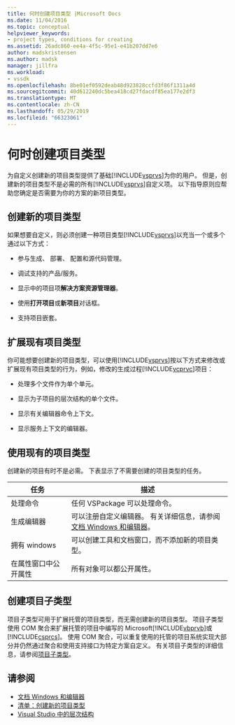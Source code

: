 ```yaml
---
title: 何时创建项目类型 |Microsoft Docs
ms.date: 11/04/2016
ms.topic: conceptual
helpviewer_keywords:
- project types, conditions for creating
ms.assetid: 26adc860-ee4a-4f5c-95e1-e41b207dd7e6
author: madskristensen
ms.author: madsk
manager: jillfra
ms.workload:
- vssdk
ms.openlocfilehash: 8be01ef0592deab48d923828ccfd3f86f1311a4d
ms.sourcegitcommit: 40d612240dc5bea418cd27fdacdf85ea177e2df3
ms.translationtype: MT
ms.contentlocale: zh-CN
ms.lasthandoff: 05/29/2019
ms.locfileid: "66323061"
---
```

# <a name="when-to-create-project-types"></a>何时创建项目类型
为自定义创建新的项目类型提供了基础[!INCLUDE[vsprvs](../../code-quality/includes/vsprvs_md.md)]为你的用户。 但是，创建新的项目类型不是必需的所有[!INCLUDE[vsprvs](../../code-quality/includes/vsprvs_md.md)]自定义项。 以下指导原则应帮助您确定是否需要为你的方案的新项目类型。

## <a name="create-a-new-project-type"></a>创建新的项目类型
 如果想要自定义，则必须创建一种项目类型[!INCLUDE[vsprvs](../../code-quality/includes/vsprvs_md.md)]以充当一个或多个通过以下方式：

- 参与生成、 部署、 配置和源代码管理。

- 调试支持的产品/服务。

- 显示中的项目项**解决方案资源管理器**。

- 使用**打开项目**或**新项目**对话框。

- 支持项目嵌套。

## <a name="extend-an-existing-project-type"></a>扩展现有项目类型
 你可能想要创建新的项目类型，可以使用[!INCLUDE[vsprvs](../../code-quality/includes/vsprvs_md.md)]按以下方式来修改或扩展现有项目类型的行为，例如，修改的生成过程[!INCLUDE[vcprvc](../../code-quality/includes/vcprvc_md.md)]项目：

- 处理多个文件作为单个单元。

- 显示为子项目的层次结构的单个文件。

- 显示有关编辑器命令上下文。

- 显示服务上下文的编辑器。

## <a name="use-an-existing-project-type"></a>使用现有的项目类型
 创建新的项目有时不是必需。 下表显示了不需要创建的项目类型的任务。

|任务|描述|
|----------|-----------------|
|处理命令|任何 VSPackage 可以处理命令。|
|生成编辑器|可以注册自定义编辑器。 有关详细信息，请参阅[文档 Windows 和编辑器](https://msdn.microsoft.com/library/603625e1-62b6-413a-bc44-089346e166bc)。|
|拥有 windows|可以创建工具和文档窗口，而不添加新的项目类型。|
|在属性窗口中公开属性|所有对象可以都公开属性。|

## <a name="create-a-project-subtype"></a>创建项目子类型
 项目子类型可用于扩展托管的项目类型，而无需创建新的项目类型。 项目子类型使用 COM 聚合来扩展托管的项目中编写的 Microsoft[!INCLUDE[vbprvb](../../code-quality/includes/vbprvb_md.md)]或[!INCLUDE[csprcs](../../data-tools/includes/csprcs_md.md)]。 使用 COM 聚合，可以重复使用的托管的项目系统实现大部分并仍然通过聚合和使用支持接口为特定方案自定义。 有关项目子类型的详细信息，请参阅[项目子类型](../../extensibility/internals/project-subtypes.md)。

## <a name="see-also"></a>请参阅
- [文档 Windows 和编辑器](https://msdn.microsoft.com/library/603625e1-62b6-413a-bc44-089346e166bc)
- [清单：创建新的项目类型](../../extensibility/internals/checklist-creating-new-project-types.md)
- [Visual Studio 中的层次结构](../../extensibility/internals/hierarchies-in-visual-studio.md)